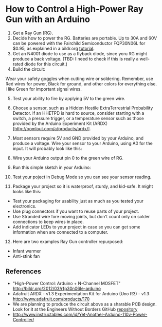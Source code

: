 # How to Control a High-Power Ray Gun with an Arduino

1. Get a Ray Gun (RG).
2. Decide how to power the RG. Batteries are portable. Up to 30A and 60V can be powered with the Fairchild Semiconductor
FQP30N06L for $0.95, as explained in a bildr.org [tutorial](http://bildr.org/2012/03/rfp30n06le-arduino/).
3. Get an N4001 diode to use as a flyback diode, since yoru RG might produce a back voltage. (TBD: I need to check if this is really a well-rated diode for this circuit.)
4. Build the circuit:

Wear your safety goggles when cutting wire or soldering. Remember, use Red wires for power, Black for ground, and other colors for everything else. I like Green for important signal wires.

5. Test your ability to fire by applying 5V to the green wire.
6. Choose a sensor, such as a Hidden Hostile ExtraTerrestrial Probability Detector. If an HHETPD is hard to source,
consider starting with a switch, a pressure trigger, or a temperature sensor such as those provided by the Arduino
Experiment Kit (ARDX)[http://oomlout.com/a/products/ardx/].
7. Most sensors require 5V and GND provided by your Arduino, and produce a voltage. Wire your sensor to your Arduino,
using A0 for the input. It will probably look like this:

8. Wire your Arduino output pin 0 to the green wire of RG.
9. Run this simple sketch in your Arduino:

10. Test your poject in Debug Mode so you can see your sensor reading.

11. Package your project so it is waterproof, sturdy, and kid-safe. It might looks like this:

* Test your packaging for usability just as much as you tested your electronics.
* Use plug connectors if you want to reuse parts of your project.
* Use Stranded wire fore moving joints, but don't count only on solder connections to keep wires in place.
* Add indicator LEDs to your project in case so you can get some information when are connected to a computer.

12. Here are two examples Ray Gun controller repurposed:
* Infant warmer
* Anti-stink fan

## References

* "High-Power Control: Arduino + N-Channel MOSFET" http://bildr.org/2012/03/rfp30n06le-arduino
* Adafruit ARDX - v1.3 Experimentation Kit for Arduino (Uno R3) - v1.3 http://www.adafruit.com/products/170
* We are planning to produce the circuit above as a sharable PCB design. Look for it at the Engineers Without Borders GitHub 
[repository](https://github.com/PIFAH/EWB)
* http://www.instructables.com/id/Yet-Another-Arduino-110v-Power-Controller/
